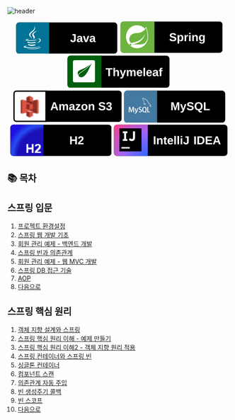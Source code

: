![header](https://capsule-render.vercel.app/api?type=venom&height=200&color=339933&text=SpringStudy&fontColor=003300&fontSize=50)
<div align="center">  
  <img src="https://github.com/Kim-SuBin/Kim-SuBin/blob/master/svg/dev/languages/java.svg" alt="java" />
  <img src="https://github.com/Kim-SuBin/Kim-SuBin/blob/master/svg/dev/framework/spring.svg" alt="spring" />
  <img src="https://github.com/Kim-SuBin/Kim-SuBin/blob/master/svg/dev/library/thymeleaf.svg" alt="thymeleaf" />
  <div></div>
  <img src="https://github.com/Kim-SuBin/Kim-SuBin/blob/master/svg/dev/service/amazons3.svg" alt="amazons3" />
  <img src="https://github.com/Kim-SuBin/Kim-SuBin/blob/master/svg/dev/system/mysql.svg" alt="mysql">
  <img src="https://github.com/Kim-SuBin/Kim-SuBin/blob/master/svg/dev/system/h2.svg" alt="h2" />
  <img src="https://github.com/Kim-SuBin/Kim-SuBin/blob/master/svg/dev/tool/intellijidea.svg" alt="intelliJ" />
</div>

## 📚 목차
## 스프링 입문
1. [프로젝트 환경설정](https://velog.io/@heerang/Spring%EC%8A%A4%ED%94%84%EB%A7%81%EC%9E%85%EB%AC%B8-%ED%94%84%EB%A1%9C%EC%A0%9D%ED%8A%B8-%ED%99%98%EA%B2%BD%EC%84%A4%EC%A0%95)
2. [스프링 웹 개발 기초](#-스프링-웹-개발-기초)
3. [회원 관리 예제 - 백엔드 개발](#-회원-관리-예제---벡엔드-개발)
4. [스프링 빈과 의존관계](#-스프링-빈과-의존관계)
5. [회원 관리 예제 - 웹 MVC 개발](#-회원-관리-예제---웹-mvc-개발)
6. [스프링 DB 접근 기술](#-스프링-db-접근-기술)
7. [AOP](#-aop)
8. [다음으로](#-다음으로)

## 스프링 핵심 원리
1. [객체 지향 설계와 스프링](https://velog.io/@heerang/Spring%EC%8A%A4%ED%94%84%EB%A7%81%ED%95%B5%EC%8B%AC%EC%9B%90%EB%A6%AC-%EA%B0%9D%EC%B2%B4-%EC%A7%80%ED%96%A5-%EC%84%A4%EA%B3%84%EC%99%80-%EC%8A%A4%ED%94%84%EB%A7%81)
2. [스프링 핵심 원리 이해 - 예제 만들기](https://velog.io/@heerang/Spring%EC%8A%A4%ED%94%84%EB%A7%81%ED%95%B5%EC%8B%AC%EC%9B%90%EB%A6%AC-%EC%8A%A4%ED%94%84%EB%A7%81-%ED%95%B5%EC%8B%AC-%EC%9B%90%EB%A6%AC-%EC%9D%B4%ED%95%B4-%EC%98%88%EC%A0%9C-%EB%A7%8C%EB%93%A4%EA%B8%B0)
3. [스프링 핵심 원리 이해2 - 객체 지향 원리 적용](#-스프링-핵심-원리-이해2---객체-지향-원리-적용)
4. [스프링 컨테이너와 스프링 빈](#-스프링-컨테이너와-스프링-빈)
5. [싱글톤 컨테이너](#-싱글톤-컨테이너)
6. [컴포넌트 스캔](#-컴포넌트-스캔)
7. [의존관계 자동 주입](#-의존관계-자동-주입)
8. [빈 생성주기 콜백](#-빈-생성주기-콜백)
9. [빈 스코프](#-빈-스코프)
10. [다음으로](#-다음으로)
